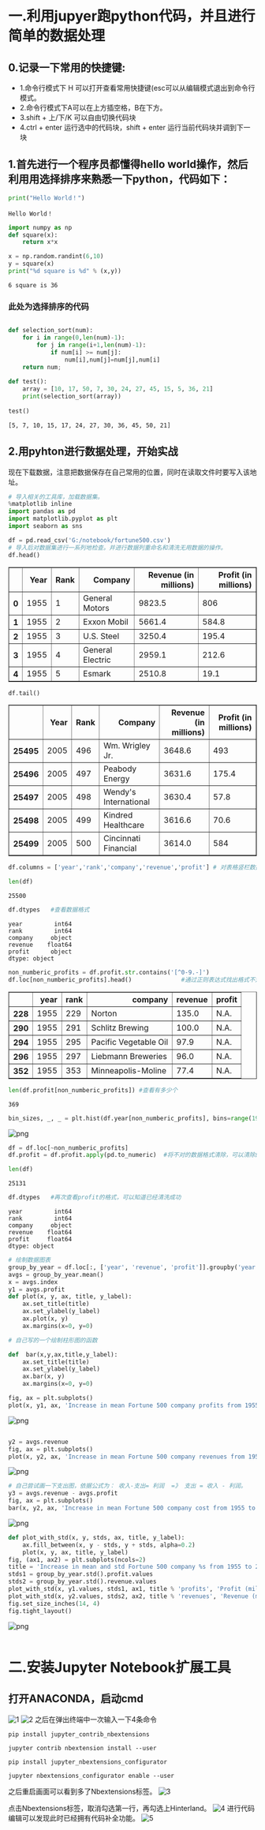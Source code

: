 # 一.利用jupyer跑python代码，并且进行简单的数据处理

## 0.记录一下常用的快捷键:
- 1.命令行模式下 H 可以打开查看常用快捷键(esc可以从编辑模式退出到命令行模式。
- 2.命令行模式下A可以在上方插空格，B在下方。
- 3.shift + 上/下/K 可以自由切换代码块
- 4.ctrl + enter 运行选中的代码块，shift + enter 运行当前代码块并调到下一块

##  1.首先进行一个程序员都懂得hello world操作，然后利用用选择排序来熟悉一下python，代码如下：


```python
print("Hello World！")
```

    Hello World！
    


```python
import numpy as np
def square(x):
    return x*x

```


```python
x = np.random.randint(6,10)
y = square(x)
print("%d square is %d" % (x,y))
```

    6 square is 36
    

### 此处为选择排序的代码


```python

def selection_sort(num):
    for i in range(0,len(num)-1):
        for j in range(i+1,len(num)-1):
            if num[i] >= num[j]:
                num[i],num[j]=num[j],num[i]
    return num;
            
def test():
    array = [10, 17, 50, 7, 30, 24, 27, 45, 15, 5, 36, 21]
    print(selection_sort(array))
    
test()
```

    [5, 7, 10, 15, 17, 24, 27, 30, 36, 45, 50, 21]
    

## 2.用pyhton进行数据处理，开始实战
现在下载数据，注意把数据保存在自己常用的位置，同时在读取文件时要写入该地址。



```python
# 导入相关的工具库，加载数据集。
%matplotlib inline
import pandas as pd
import matplotlib.pyplot as plt
import seaborn as sns
```


```python
df = pd.read_csv('G:/notebook/fortune500.csv')
# 导入后对数据集进行一系列地检查。并进行数据列重命名和清洗无用数据的操作。
df.head()
```




<div>
<style scoped>
    .dataframe tbody tr th:only-of-type {
        vertical-align: middle;
    }

    .dataframe tbody tr th {
        vertical-align: top;
    }

    .dataframe thead th {
        text-align: right;
    }
</style>
<table border="1" class="dataframe">
  <thead>
    <tr style="text-align: right;">
      <th></th>
      <th>Year</th>
      <th>Rank</th>
      <th>Company</th>
      <th>Revenue (in millions)</th>
      <th>Profit (in millions)</th>
    </tr>
  </thead>
  <tbody>
    <tr>
      <th>0</th>
      <td>1955</td>
      <td>1</td>
      <td>General Motors</td>
      <td>9823.5</td>
      <td>806</td>
    </tr>
    <tr>
      <th>1</th>
      <td>1955</td>
      <td>2</td>
      <td>Exxon Mobil</td>
      <td>5661.4</td>
      <td>584.8</td>
    </tr>
    <tr>
      <th>2</th>
      <td>1955</td>
      <td>3</td>
      <td>U.S. Steel</td>
      <td>3250.4</td>
      <td>195.4</td>
    </tr>
    <tr>
      <th>3</th>
      <td>1955</td>
      <td>4</td>
      <td>General Electric</td>
      <td>2959.1</td>
      <td>212.6</td>
    </tr>
    <tr>
      <th>4</th>
      <td>1955</td>
      <td>5</td>
      <td>Esmark</td>
      <td>2510.8</td>
      <td>19.1</td>
    </tr>
  </tbody>
</table>
</div>




```python
df.tail()
```




<div>
<style scoped>
    .dataframe tbody tr th:only-of-type {
        vertical-align: middle;
    }

    .dataframe tbody tr th {
        vertical-align: top;
    }

    .dataframe thead th {
        text-align: right;
    }
</style>
<table border="1" class="dataframe">
  <thead>
    <tr style="text-align: right;">
      <th></th>
      <th>Year</th>
      <th>Rank</th>
      <th>Company</th>
      <th>Revenue (in millions)</th>
      <th>Profit (in millions)</th>
    </tr>
  </thead>
  <tbody>
    <tr>
      <th>25495</th>
      <td>2005</td>
      <td>496</td>
      <td>Wm. Wrigley Jr.</td>
      <td>3648.6</td>
      <td>493</td>
    </tr>
    <tr>
      <th>25496</th>
      <td>2005</td>
      <td>497</td>
      <td>Peabody Energy</td>
      <td>3631.6</td>
      <td>175.4</td>
    </tr>
    <tr>
      <th>25497</th>
      <td>2005</td>
      <td>498</td>
      <td>Wendy's International</td>
      <td>3630.4</td>
      <td>57.8</td>
    </tr>
    <tr>
      <th>25498</th>
      <td>2005</td>
      <td>499</td>
      <td>Kindred Healthcare</td>
      <td>3616.6</td>
      <td>70.6</td>
    </tr>
    <tr>
      <th>25499</th>
      <td>2005</td>
      <td>500</td>
      <td>Cincinnati Financial</td>
      <td>3614.0</td>
      <td>584</td>
    </tr>
  </tbody>
</table>
</div>




```python
df.columns = ['year','rank','company','revenue','profit'] # 对表格竖栏数据命名
```


```python
len(df)
```




    25500




```python
df.dtypes   #查看数据格式
```




    year         int64
    rank         int64
    company     object
    revenue    float64
    profit      object
    dtype: object




```python
non_numberic_profits = df.profit.str.contains('[^0-9.-]')
df.loc[non_numberic_profits].head()              #通过正则表达式找出格式不对的数据
```




<div>
<style scoped>
    .dataframe tbody tr th:only-of-type {
        vertical-align: middle;
    }

    .dataframe tbody tr th {
        vertical-align: top;
    }

    .dataframe thead th {
        text-align: right;
    }
</style>
<table border="1" class="dataframe">
  <thead>
    <tr style="text-align: right;">
      <th></th>
      <th>year</th>
      <th>rank</th>
      <th>company</th>
      <th>revenue</th>
      <th>profit</th>
    </tr>
  </thead>
  <tbody>
    <tr>
      <th>228</th>
      <td>1955</td>
      <td>229</td>
      <td>Norton</td>
      <td>135.0</td>
      <td>N.A.</td>
    </tr>
    <tr>
      <th>290</th>
      <td>1955</td>
      <td>291</td>
      <td>Schlitz Brewing</td>
      <td>100.0</td>
      <td>N.A.</td>
    </tr>
    <tr>
      <th>294</th>
      <td>1955</td>
      <td>295</td>
      <td>Pacific Vegetable Oil</td>
      <td>97.9</td>
      <td>N.A.</td>
    </tr>
    <tr>
      <th>296</th>
      <td>1955</td>
      <td>297</td>
      <td>Liebmann Breweries</td>
      <td>96.0</td>
      <td>N.A.</td>
    </tr>
    <tr>
      <th>352</th>
      <td>1955</td>
      <td>353</td>
      <td>Minneapolis-Moline</td>
      <td>77.4</td>
      <td>N.A.</td>
    </tr>
  </tbody>
</table>
</div>




```python
len(df.profit[non_numberic_profits]) #查看有多少个
```




    369




```python
bin_sizes, _, _ = plt.hist(df.year[non_numberic_profits], bins=range(1955, 2006))
```


    
![png](output_17_0.png)
    



```python
df = df.loc[~non_numberic_profits]
df.profit = df.profit.apply(pd.to_numeric)  #将不对的数据格式清除，可以清除的原因是筛选出来的数据不多，清除后对原来的数据集影响不大
```


```python
len(df)
```




    25131




```python
df.dtypes   #再次查看profit的格式，可以知道已经清洗成功
```




    year         int64
    rank         int64
    company     object
    revenue    float64
    profit     float64
    dtype: object




```python
# 绘制数据图表
group_by_year = df.loc[:, ['year', 'revenue', 'profit']].groupby('year')
avgs = group_by_year.mean()
x = avgs.index
y1 = avgs.profit
def plot(x, y, ax, title, y_label):
    ax.set_title(title)
    ax.set_ylabel(y_label)
    ax.plot(x, y)
    ax.margins(x=0, y=0)

# 自己写的一个绘制柱形图的函数

def  bar(x,y,ax,title,y_label):
    ax.set_title(title)
    ax.set_ylabel(y_label)
    ax.bar(x, y)
    ax.margins(x=0, y=0)

```


```python
fig, ax = plt.subplots()
plot(x, y1, ax, 'Increase in mean Fortune 500 company profits from 1955 to 2005', 'Profit (millions)')
```


    
![png](output_22_0.png)
    



```python

```


```python
y2 = avgs.revenue
fig, ax = plt.subplots()
plot(x, y2, ax, 'Increase in mean Fortune 500 company revenues from 1955 to 2005', 'Revenue (millions)')

```


    
![png](output_24_0.png)
    



```python
# 自己尝试画一下支出图，依据公式为： 收入-支出= 利润  =》 支出 = 收入 - 利润。 
y3 = avgs.revenue - avgs.profit
fig, ax = plt.subplots()
bar(x, y2, ax, 'Increase in mean Fortune 500 company cost from 1955 to 2005', 'Cost (millions)')
```


    
![png](output_25_0.png)
    



```python
def plot_with_std(x, y, stds, ax, title, y_label):
    ax.fill_between(x, y - stds, y + stds, alpha=0.2)
    plot(x, y, ax, title, y_label)
fig, (ax1, ax2) = plt.subplots(ncols=2)
title = 'Increase in mean and std Fortune 500 company %s from 1955 to 2005'
stds1 = group_by_year.std().profit.values
stds2 = group_by_year.std().revenue.values
plot_with_std(x, y1.values, stds1, ax1, title % 'profits', 'Profit (millions)')
plot_with_std(x, y2.values, stds2, ax2, title % 'revenues', 'Revenue (millions)')
fig.set_size_inches(14, 4)
fig.tight_layout()

```


    
![png](output_26_0.png)
    



```python

```

# 二.安装Jupyter Notebook扩展工具

## 打开ANACONDA，启动cmd
![1](1.png)
![2](4.png)
之后在弹出终端中一次输入一下4条命令
```
pip install jupyter_contrib_nbextensions

jupyter contrib nbextension install --user

pip install jupyter_nbextensions_configurator

jupyter nbextensions_configurator enable --user
```
之后重启画面可以看到多了Nbextensions标签。
![3](3.png)

点击Nbextensions标签，取消勾选第一行，再勾选上Hinterland。
![4](5.png)
进行代码编辑可以发现此时已经拥有代码补全功能。
![5](2.png)


```python

```
